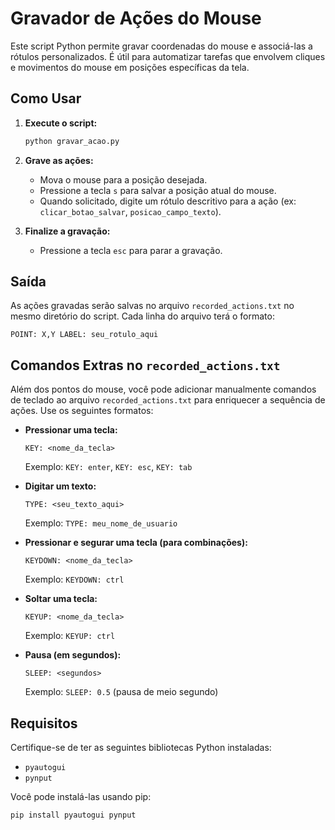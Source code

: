 # Gravador de Ações do Mouse

Este script Python permite gravar coordenadas do mouse e associá-las a rótulos personalizados. É útil para automatizar tarefas que envolvem cliques e movimentos do mouse em posições específicas da tela.

## Como Usar

1.  **Execute o script:**
    ```bash
    python gravar_acao.py
    ```

2.  **Grave as ações:**
    *   Mova o mouse para a posição desejada.
    *   Pressione a tecla `s` para salvar a posição atual do mouse.
    *   Quando solicitado, digite um rótulo descritivo para a ação (ex: `clicar_botao_salvar`, `posicao_campo_texto`).

3.  **Finalize a gravação:**
    *   Pressione a tecla `esc` para parar a gravação.

## Saída

As ações gravadas serão salvas no arquivo `recorded_actions.txt` no mesmo diretório do script. Cada linha do arquivo terá o formato:

```
POINT: X,Y LABEL: seu_rotulo_aqui
```

## Comandos Extras no `recorded_actions.txt`

Além dos pontos do mouse, você pode adicionar manualmente comandos de teclado ao arquivo `recorded_actions.txt` para enriquecer a sequência de ações. Use os seguintes formatos:

*   **Pressionar uma tecla:**
    ```
    KEY: <nome_da_tecla>
    ```
    Exemplo: `KEY: enter`, `KEY: esc`, `KEY: tab`

*   **Digitar um texto:**
    ```
    TYPE: <seu_texto_aqui>
    ```
    Exemplo: `TYPE: meu_nome_de_usuario`

*   **Pressionar e segurar uma tecla (para combinações):**
    ```
    KEYDOWN: <nome_da_tecla>
    ```
    Exemplo: `KEYDOWN: ctrl`

*   **Soltar uma tecla:**
    ```
    KEYUP: <nome_da_tecla>
    ```
    Exemplo: `KEYUP: ctrl`

*   **Pausa (em segundos):**
    ```
    SLEEP: <segundos>
    ```
    Exemplo: `SLEEP: 0.5` (pausa de meio segundo)

## Requisitos

Certifique-se de ter as seguintes bibliotecas Python instaladas:

*   `pyautogui`
*   `pynput`

Você pode instalá-las usando pip:

```bash
pip install pyautogui pynput
```
